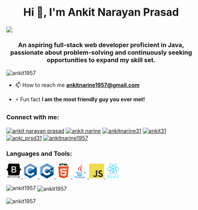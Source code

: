 <h1 align="center">Hi 👋, I'm Ankit Narayan Prasad</h1>
<img align="center" src = "https://cdn.videoplasty.com/animation/chill-coding-programming-lo-fi-animation-stock-animation-21874-1024x576.jpg">
<h3 align="center">An aspiring full-stack web developer proficient in Java, passionate about problem-solving and continuously seeking opportunities to expand my skill set.</h3>
<p align="left"> <img src="https://komarev.com/ghpvc/?username=ankit1957&label=Profile%20views&color=0e75b6&style=flat" alt="ankit1957" /> </p>

- 📫 How to reach me **ankitnarine1957@gmail.com**

- ⚡ Fun fact **I am the most friendly guy you ever met!**

<h3 align="left">Connect with me:</h3>
<p align="left">
<a href="https://linkedin.com/in/ankit narayan prasad" target="blank"><img align="center" src="https://raw.githubusercontent.com/rahuldkjain/github-profile-readme-generator/master/src/images/icons/Social/linked-in-alt.svg" alt="ankit narayan prasad" height="30" width="40" /></a>
<a href="https://fb.com/ankit narine" target="blank"><img align="center" src="https://raw.githubusercontent.com/rahuldkjain/github-profile-readme-generator/master/src/images/icons/Social/facebook.svg" alt="ankit narine" height="30" width="40" /></a>
<a href="https://instagram.com/ankitnarine31" target="blank"><img align="center" src="https://raw.githubusercontent.com/rahuldkjain/github-profile-readme-generator/master/src/images/icons/Social/instagram.svg" alt="ankitnarine31" height="30" width="40" /></a>
<a href="https://www.hackerrank.com/ankit31" target="blank"><img align="center" src="https://raw.githubusercontent.com/rahuldkjain/github-profile-readme-generator/master/src/images/icons/Social/hackerrank.svg" alt="ankit31" height="30" width="40" /></a>
<a href="https://www.leetcode.com/anki_prsd31" target="blank"><img align="center" src="https://raw.githubusercontent.com/rahuldkjain/github-profile-readme-generator/master/src/images/icons/Social/leet-code.svg" alt="anki_prsd31" height="30" width="40" /></a>
<a href="https://auth.geeksforgeeks.org/user/ankitnarine1957" target="blank"><img align="center" src="https://raw.githubusercontent.com/rahuldkjain/github-profile-readme-generator/master/src/images/icons/Social/geeks-for-geeks.svg" alt="ankitnarine1957" height="30" width="40" /></a>
</p>

<h3 align="left">Languages and Tools:</h3>
<p align="left"> <a href="https://getbootstrap.com" target="_blank" rel="noreferrer"> <img src="https://raw.githubusercontent.com/devicons/devicon/master/icons/bootstrap/bootstrap-plain-wordmark.svg" alt="bootstrap" width="40" height="40"/> </a> <a href="https://www.cprogramming.com/" target="_blank" rel="noreferrer"> <img src="https://raw.githubusercontent.com/devicons/devicon/master/icons/c/c-original.svg" alt="c" width="40" height="40"/> </a> <a href="https://www.w3schools.com/cpp/" target="_blank" rel="noreferrer"> <img src="https://raw.githubusercontent.com/devicons/devicon/master/icons/cplusplus/cplusplus-original.svg" alt="cplusplus" width="40" height="40"/> </a> <a href="https://www.w3.org/html/" target="_blank" rel="noreferrer"> <img src="https://raw.githubusercontent.com/devicons/devicon/master/icons/html5/html5-original-wordmark.svg" alt="html5" width="40" height="40"/> </a> <a href="https://www.java.com" target="_blank" rel="noreferrer"> <img src="https://raw.githubusercontent.com/devicons/devicon/master/icons/java/java-original.svg" alt="java" width="40" height="40"/> </a> <a href="https://developer.mozilla.org/en-US/docs/Web/JavaScript" target="_blank" rel="noreferrer"> <img src="https://raw.githubusercontent.com/devicons/devicon/master/icons/javascript/javascript-original.svg" alt="javascript" width="40" height="40"/> </a> <a href="https://reactjs.org/" target="_blank" rel="noreferrer"> <img src="https://raw.githubusercontent.com/devicons/devicon/master/icons/react/react-original-wordmark.svg" alt="react" width="40" height="40"/> </a> </p>

<p><img align="left" src="https://github-readme-stats.vercel.app/api/top-langs?username=ankit1957&show_icons=true&locale=en&layout=compact" alt="ankit1957" /></p>

<p>&nbsp;<img align="center" src="https://github-readme-stats.vercel.app/api?username=ankit1957&show_icons=true&locale=en" alt="ankit1957" /></p>

<p><img align="center" src="https://github-readme-streak-stats.herokuapp.com/?user=ankit1957&" alt="ankit1957" /></p>
